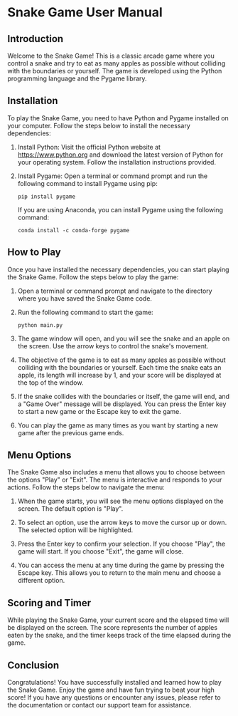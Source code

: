 # Snake Game User Manual

## Introduction

Welcome to the Snake Game! This is a classic arcade game where you control a snake and try to eat as many apples as possible without colliding with the boundaries or yourself. The game is developed using the Python programming language and the Pygame library.

## Installation

To play the Snake Game, you need to have Python and Pygame installed on your computer. Follow the steps below to install the necessary dependencies:

1. Install Python: Visit the official Python website at https://www.python.org and download the latest version of Python for your operating system. Follow the installation instructions provided.

2. Install Pygame: Open a terminal or command prompt and run the following command to install Pygame using pip:

   ```
   pip install pygame
   ```

   If you are using Anaconda, you can install Pygame using the following command:

   ```
   conda install -c conda-forge pygame
   ```

## How to Play

Once you have installed the necessary dependencies, you can start playing the Snake Game. Follow the steps below to play the game:

1. Open a terminal or command prompt and navigate to the directory where you have saved the Snake Game code.

2. Run the following command to start the game:

   ```
   python main.py
   ```

3. The game window will open, and you will see the snake and an apple on the screen. Use the arrow keys to control the snake's movement.

4. The objective of the game is to eat as many apples as possible without colliding with the boundaries or yourself. Each time the snake eats an apple, its length will increase by 1, and your score will be displayed at the top of the window.

5. If the snake collides with the boundaries or itself, the game will end, and a "Game Over" message will be displayed. You can press the Enter key to start a new game or the Escape key to exit the game.

6. You can play the game as many times as you want by starting a new game after the previous game ends.

## Menu Options

The Snake Game also includes a menu that allows you to choose between the options "Play" or "Exit". The menu is interactive and responds to your actions. Follow the steps below to navigate the menu:

1. When the game starts, you will see the menu options displayed on the screen. The default option is "Play".

2. To select an option, use the arrow keys to move the cursor up or down. The selected option will be highlighted.

3. Press the Enter key to confirm your selection. If you choose "Play", the game will start. If you choose "Exit", the game will close.

4. You can access the menu at any time during the game by pressing the Escape key. This allows you to return to the main menu and choose a different option.

## Scoring and Timer

While playing the Snake Game, your current score and the elapsed time will be displayed on the screen. The score represents the number of apples eaten by the snake, and the timer keeps track of the time elapsed during the game.

## Conclusion

Congratulations! You have successfully installed and learned how to play the Snake Game. Enjoy the game and have fun trying to beat your high score! If you have any questions or encounter any issues, please refer to the documentation or contact our support team for assistance.